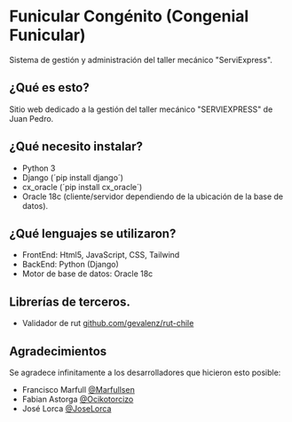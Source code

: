 # Funicular Congénito (Congenial Funicular)
Sistema de gestión y administración del taller mecánico "ServiExpress".

## ¿Qué es esto?
Sitio web dedicado a la gestión del taller mecánico "SERVIEXPRESS" de Juan Pedro.

## ¿Qué necesito instalar?
- Python 3
- Django (´pip install django´)
- cx_oracle (´pip install cx_oracle´)
- Oracle 18c (cliente/servidor dependiendo de la ubicación de la base de datos).

## ¿Qué lenguajes se utilizaron?
- FrontEnd: Html5, JavaScript, CSS, Tailwind
- BackEnd: Python (Django) 
- Motor de base de datos: Oracle 18c

## Librerías de terceros.
- Validador de rut [github.com/gevalenz/rut-chile](https://github.com/gevalenz/rut-chile)
## Agradecimientos
Se agradece infinitamente a los desarrolladores que hicieron esto posible:
- Francisco Marfull [@Marfullsen](https://github.com/Marfullsen)
- Fabian Astorga [@Ocikotorcizo](https://github.com/Ocikotorzido)
- José Lorca [@JoseLorca](https://github.com/JoseLorca)